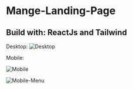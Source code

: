 # Mange-Landing-Page
## Build with: ReactJs and Tailwind

Desktop:
![Desktop](https://user-images.githubusercontent.com/76067595/210801862-591da347-1c97-41c6-9062-7b8630971fd7.png)

Mobile:

<div>

  ![Mobile](https://user-images.githubusercontent.com/76067595/210801894-6a43cd28-f603-4fc9-b9fe-f2bca7a2cc1f.png)
  
  ![Mobile-Menu](https://user-images.githubusercontent.com/76067595/210801908-0f1d0f88-a57f-41e3-b156-cb1ff3549d43.png)

  
<div/>
